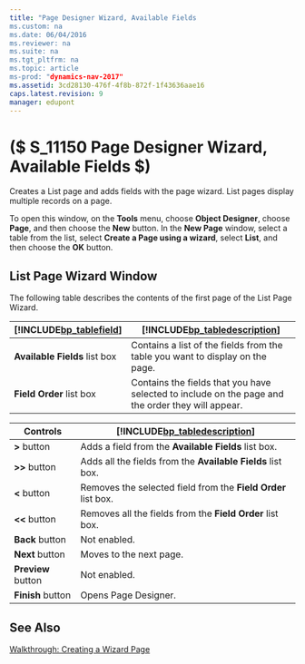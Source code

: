 ```yaml
---
title: "Page Designer Wizard, Available Fields
ms.custom: na
ms.date: 06/04/2016
ms.reviewer: na
ms.suite: na
ms.tgt_pltfrm: na
ms.topic: article
ms-prod: "dynamics-nav-2017"
ms.assetid: 3cd28130-476f-4f8b-872f-1f43636aae16
caps.latest.revision: 9
manager: edupont
---
```

# ($ S_11150 Page Designer Wizard, Available Fields $)
Creates a List page and adds fields with the page wizard. List pages display multiple records on a page.  

 To open this window, on the **Tools** menu, choose **Object Designer**, choose **Page**, and then choose the **New** button. In the  **New Page** window, select a table from the list, select **Create a Page using a wizard**, select **List**, and then choose the **OK** button.  

## List Page Wizard Window  
 The following table describes the contents of the first page of the List Page Wizard.  

|[!INCLUDE[bp_tablefield](../includes/bp_tablefield_md.md)]|[!INCLUDE[bp_tabledescription](../includes/bp_tabledescription_md.md)]|  
|---------------------------------|---------------------------------------|  
|**Available Fields** list box|Contains a list of the fields from the table you want to display on the page.|  
|**Field Order** list box|Contains the fields that you have selected to include on the page and the order they will appear.|  

|Controls|[!INCLUDE[bp_tabledescription](../includes/bp_tabledescription_md.md)]|  
|--------------|---------------------------------------|  
|**>** button|Adds a field from the **Available Fields** list box.|  
|**>>** button|Adds all the fields from the **Available Fields** list box.|  
|**\<** button|Removes the selected field from the **Field Order** list box.|  
|**\<\<** button|Removes all the fields from the **Field Order** list box.|  
|**Back** button|Not enabled.|  
|**Next** button|Moves to the next page.|  
|**Preview** button|Not enabled.|  
|**Finish** button|Opens Page Designer.|  

## See Also  
 [Walkthrough: Creating a Wizard Page](../Walkthrough--Creating-a-Wizard-Page.md)
